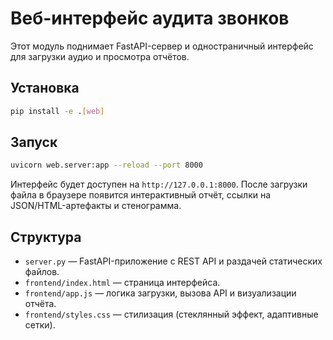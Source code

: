 # Веб-интерфейс аудита звонков

Этот модуль поднимает FastAPI-сервер и одностраничный интерфейс для загрузки аудио и просмотра отчётов.

## Установка

```bash
pip install -e .[web]
```

## Запуск

```bash
uvicorn web.server:app --reload --port 8000
```

Интерфейс будет доступен на `http://127.0.0.1:8000`. После загрузки файла в браузере появится интерактивный отчёт, ссылки на JSON/HTML-артефакты и стенограмма.

## Структура

- `server.py` — FastAPI-приложение с REST API и раздачей статических файлов.
- `frontend/index.html` — страница интерфейса.
- `frontend/app.js` — логика загрузки, вызова API и визуализации отчёта.
- `frontend/styles.css` — стилизация (стеклянный эффект, адаптивные сетки).
